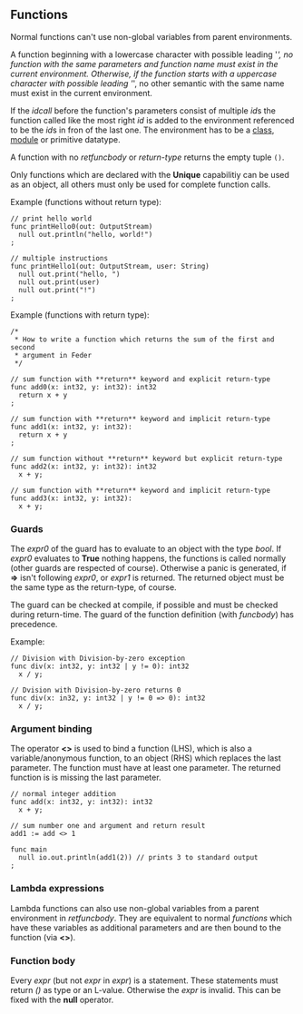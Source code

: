 ## Functions

Normal functions can't use non-global variables from parent environments.

A function beginning with a lowercase character with possible leading '_', no
function with the same parameters and function name must exist in the current
environment. Otherwise, if the function starts with a uppercase character with
possible leading '_', no other semantic with the same name must exist in the
current environment.

If the *idcall* before the function's parameters consist of multiple *id*s
the function called like the most right *id* is added to the environment
referenced to be the *id*s in fron of the last one. The environment
has to be a [class](./expr_class.md), [module](./expr_mod.md)
or primitive datatype.

A function with no *retfuncbody* or *return-type* returns the empty tuple ``()``.

Only functions which are declared with the **Unique** capabilitiy can be used
as an object, all others must only be used for complete function calls.

Example (functions without return type):

```
// print hello world
func printHello0(out: OutputStream)
  null out.println("hello, world!")
;

// multiple instructions
func printHello1(out: OutputStream, user: String)
  null out.print("hello, ")
  null out.print(user)
  null out.print("!")
;
```

Example (functions with return type):

```
/*
 * How to write a function which returns the sum of the first and second
 * argument in Feder
 */

// sum function with **return** keyword and explicit return-type
func add0(x: int32, y: int32): int32
  return x + y
;

// sum function with **return** keyword and implicit return-type
func add1(x: int32, y: int32):
  return x + y
;

// sum function without **return** keyword but explicit return-type
func add2(x: int32, y: int32): int32
  x + y;

// sum function with **return** keyword and implicit return-type
func add3(x: int32, y: int32):
  x + y;
```

### Guards

The *expr0* of the guard has to evaluate to an object with the type *bool*.  If
*expr0* evaluates to **True** nothing happens, the functions is called normally
(other guards are respected of course). Otherwise a panic is generated,
if **=>** isn't following *expr0*, or *expr1* is returned. The returned object
must be the same type as the return-type, of course.

The guard can be checked at compile, if possible and must be checked during
return-time. The guard of the function definition (with *funcbody*) has
precedence.

Example:

```
// Division with Division-by-zero exception
func div(x: int32, y: int32 | y != 0): int32
  x / y;

// Dvision with Division-by-zero returns 0
func div(x: in32, y: int32 | y != 0 => 0): int32
  x / y;
```

### Argument binding

The operator **<>** is used to bind a function (LHS), which is also a
variable/anonymous function, to an object (RHS) which replaces the last
parameter. The function must have at least one parameter. The returned function
is is missing the last parameter.

```
// normal integer addition
func add(x: int32, y: int32): int32
  x + y;

// sum number one and argument and return result
add1 := add <> 1

func main
  null io.out.println(add1(2)) // prints 3 to standard output
;
```

### Lambda expressions

Lambda functions can also use non-global variables from a parent environment in
*retfuncbody*. They are equivalent to normal *functions* which have these
variables as additional parameters and are then bound to the function (via
**<>**).

### Function body

Every *expr* (but not *expr* in *expr*) is a statement. These statements must
return *()* as type or an L-value. Otherwise the *expr* is invalid. This can
be fixed with the **null** operator.
